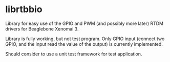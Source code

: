 # librtbbio

Library for easy use of the GPIO and PWM (and possibly more later) RTDM drivers for Beaglebone Xenomai 3.

Library is fully working, but not test program. Only GPIO input (connect two GPIO, and the input read the value of the output) is currently implemented.

Should consider to use a unit test framework for test application.
